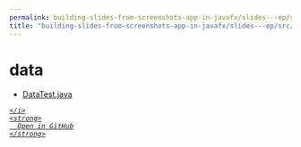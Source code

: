 ```yaml
---
permalink: building-slides-from-screenshots-app-in-javafx/slides---ep/src/test/java/engineer/mathsoftware/blog/slides/data
title: "building-slides-from-screenshots-app-in-javafx/slides---ep/src/test/java/engineer/mathsoftware/blog/slides/data"
---
```


# data
<ul>
  <li>
    <a href="DataTest.java">
      DataTest.java
    </a>
  </li>
</ul>
<div class="social open-gh-btn my-4">
  <a class="btn btn-github" href="https://github.com/tobiasbriones/test-blog-deploy/tree/main/swe/dev/java/javafx/drawing/productivity/building-slides-from-screenshots-app-in-javafx/slides---ep/src/test/java/engineer/mathsoftware/blog/slides/data" target="_blank">
    <i class="fab fa-github">
      
    </i>
    <strong>
      Open in GitHub
    </strong>
  </a>
</div>